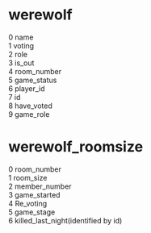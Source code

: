 # werewolf
0  name  
1  voting  
2  role  
3  is_out  
4  room_number  
5  game_status  
6  player_id  
7  id  
8  have_voted  
9  game_role  

# werewolf_roomsize
0  room_number  
1  room_size  
2  member_number  
3  game_started  
4  Re_voting  
5  game_stage  
6  killed_last_night(identified by id)

